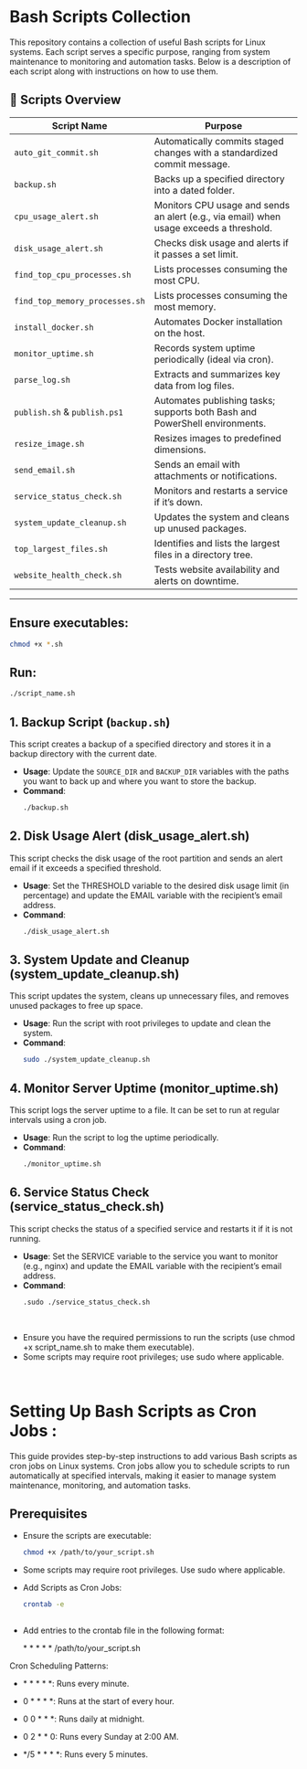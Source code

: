 
# Bash Scripts Collection

This repository contains a collection of useful Bash scripts for Linux systems. Each script serves a specific purpose,
ranging from system maintenance to monitoring and automation tasks.
Below is a description of each script along with instructions on how to use them.

## 🔧 Scripts Overview

| Script Name                     | Purpose                                                                                      |
|----------------------------------|----------------------------------------------------------------------------------------------|
| `auto_git_commit.sh`            | Automatically commits staged changes with a standardized commit message.                     |
| `backup.sh`                     | Backs up a specified directory into a dated folder.                                          |
| `cpu_usage_alert.sh`            | Monitors CPU usage and sends an alert (e.g., via email) when usage exceeds a threshold.     |
| `disk_usage_alert.sh`          | Checks disk usage and alerts if it passes a set limit.                                      |
| `find_top_cpu_processes.sh`    | Lists processes consuming the most CPU.                                                      |
| `find_top_memory_processes.sh` | Lists processes consuming the most memory.                                                   |
| `install_docker.sh`            | Automates Docker installation on the host.                                                   |
| `monitor_uptime.sh`            | Records system uptime periodically (ideal via cron).                                         |
| `parse_log.sh`                 | Extracts and summarizes key data from log files.                                             |
| `publish.sh` & `publish.ps1`   | Automates publishing tasks; supports both Bash and PowerShell environments.                  |
| `resize_image.sh`              | Resizes images to predefined dimensions.                                                     |
| `send_email.sh`                | Sends an email with attachments or notifications.                                           |
| `service_status_check.sh`      | Monitors and restarts a service if it’s down.                                               |
| `system_update_cleanup.sh`     | Updates the system and cleans up unused packages.                                           |
| `top_largest_files.sh`         | Identifies and lists the largest files in a directory tree.                                 |
| `website_health_check.sh`      | Tests website availability and alerts on downtime.                                          |

---

## Ensure executables:
```bash
chmod +x *.sh
```

## Run:
```bash
./script_name.sh
```

## 1. Backup Script (`backup.sh`)

This script creates a backup of a specified directory and stores it in a backup directory with the current date.

- **Usage**: Update the `SOURCE_DIR` and `BACKUP_DIR` variables with the paths you want to back up and where you want to store the backup.
- **Command**:
  ```bash
  ./backup.sh

## 2. Disk Usage Alert (disk_usage_alert.sh)

This script checks the disk usage of the root partition and sends an alert email if it exceeds a specified threshold.
- **Usage**: Set the THRESHOLD variable to the desired disk usage limit (in percentage) and update the EMAIL variable with the recipient’s email address.
- **Command**:
    ```bash
   ./disk_usage_alert.sh

## 3. System Update and Cleanup (system_update_cleanup.sh)
This script updates the system, cleans up unnecessary files, and removes unused packages to free up space.

- **Usage**: Run the script with root privileges to update and clean the system.
- **Command**:
   ```bash
   sudo ./system_update_cleanup.sh

## 4. Monitor Server Uptime (monitor_uptime.sh)
This script logs the server uptime to a file. It can be set to run at regular intervals using a cron job.
- **Usage**: Run the script to log the uptime periodically.
- **Command**:
  ```bash
  ./monitor_uptime.sh

## 6. Service Status Check (service_status_check.sh)
This script checks the status of a specified service and restarts it if it is not running.
- **Usage**: Set the SERVICE variable to the service you want to monitor (e.g., nginx) and update the EMAIL variable with the recipient’s email address.
- **Command**:
   ```bash
   .sudo ./service_status_check.sh

</br>

-	Ensure you have the required permissions to run the scripts (use chmod +x script_name.sh to make them executable).
- Some scripts may require root privileges; use sudo where applicable.


</br> 

# Setting Up Bash Scripts as Cron Jobs :

This guide provides step-by-step instructions to add various Bash scripts as cron jobs on Linux systems.
Cron jobs allow you to schedule scripts to run automatically at specified intervals, making it easier to manage system maintenance, monitoring, and automation tasks.

## Prerequisites

- Ensure the scripts are executable:
  ```bash
  chmod +x /path/to/your_script.sh

- Some scripts may require root privileges. Use sudo where applicable.

- Add Scripts as Cron Jobs:

  ```bash
  crontab -e
 
 - Add entries to the crontab file in the following format:
     <p> * * * * * /path/to/your_script.sh </p>

Cron Scheduling Patterns: 
- <p>* * * * *: Runs every minute.</p>
-	<p>0 * * * *: Runs at the start of every hour.</p>
-  <p>0 0 * * *: Runs daily at midnight.</p>
-	<p>0 2 * * 0: Runs every Sunday at 2:00 AM.</p>
- <p>*/5 * * * *: Runs every 5 minutes.</p>

